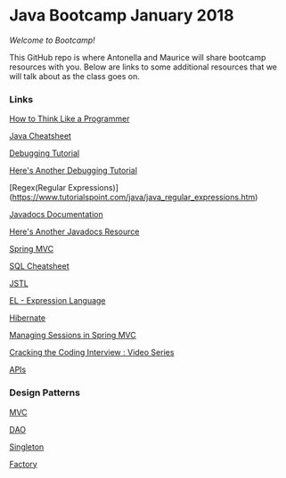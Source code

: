 
# Java Bootcamp January 2018

_Welcome to Bootcamp!_

This GitHub repo is where Antonella and Maurice will share bootcamp resources with you. Below are links to some additional resources that we will talk about as the class goes on.

### Links

[How to Think Like a Programmer](https://www.huffingtonpost.com/ahsan-zahid/a-few-cups-of-java-thinki_b_5166631.html)

[Java Cheatsheet](http://introcs.cs.princeton.edu/java/11cheatsheet/)

[Debugging Tutorial](http://www.vogella.com/tutorials/EclipseDebugging/article.html)

[Here's Another Debugging Tutorial](https://www.eclipse.org/community/eclipse_newsletter/2017/june/article1.php)

[Regex(Regular Expressions)] (https://www.tutorialspoint.com/java/java_regular_expressions.htm)

[Javadocs Documentation](http://www.oracle.com/technetwork/articles/java/index-137868.html)

[Here's Another Javadocs Resource](http://www.codejava.net/ides/eclipse/how-to-generate-javadoc-in-eclipse)

[Spring MVC](https://docs.spring.io/spring/docs/current/spring-framework-reference/web.html)

[SQL Cheatsheet](http://www.cheat-sheets.org/sites/sql.su/)

[JSTL](https://www.javatpoint.com/jstl-core-tags)

[EL - Expression Language](https://docs.oracle.com/javaee/1.4/tutorial/doc/JSPIntro7.html)

[Hibernate](https://www.tutorialspoint.com/hibernate/index.htm)

[Managing Sessions in Spring MVC](https://www.javacodegeeks.com/2013/04/spring-mvc-session-tutorial.html)

[Cracking the Coding Interview : Video Series](https://www.youtube.com/playlist?list=PLX6IKgS15Ue02WDPRCmYKuZicQHit9kFt)

[APIs](https://www.programmableweb.com/api-university/what-are-apis-and-how-do-they-work)

### Design Patterns

[MVC](https://www.tutorialspoint.com/design_pattern/mvc_pattern.htm)

[DAO](https://www.tutorialspoint.com/design_pattern/data_access_object_pattern.htm)

[Singleton](https://www.tutorialspoint.com/design_pattern/singleton_pattern.htm)

[Factory](https://www.tutorialspoint.com/design_pattern/factory_pattern.htm)